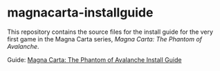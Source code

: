 # magnacarta-installguide

This repository contains the source files for the install guide for the very first game in the Magna Carta series, 
*Magna Carta: The Phantom of Avalanche*.

Guide: [Magna Carta: The Phantom of Avalanche Install Guide](InstallGuideForMagnaCartaThePhantomOfAvalanche.md)